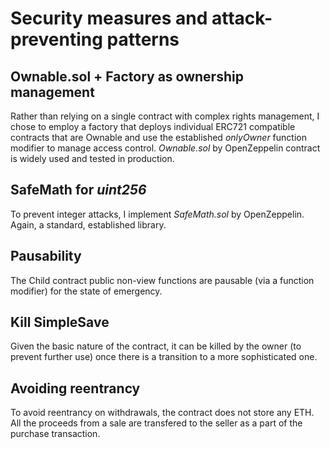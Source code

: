 # Security measures and attack-preventing patterns

## Ownable.sol + Factory as ownership management
Rather than relying on a single contract with complex rights management, I chose to employ a factory that deploys individual ERC721 compatible contracts that are Ownable and use the established _onlyOwner_ function modifier to manage access control. _Ownable.sol_ by OpenZeppelin contract is widely used and tested in production.  

## SafeMath for _uint256_
To prevent integer attacks, I implement _SafeMath.sol_ by OpenZeppelin. Again, a standard, established library.

## Pausability
The Child contract public non-view functions are pausable (via a function modifier) for the state of emergency.

## Kill SimpleSave
Given the basic nature of the contract, it can be killed by the owner (to prevent further use) once there is a transition to a more sophisticated one. 

## Avoiding reentrancy 
To avoid reentrancy on withdrawals, the contract does not store any ETH. All the proceeds from a sale are transfered to the seller as a part of the purchase transaction. 
























